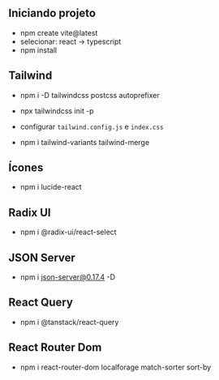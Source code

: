 ## Iniciando projeto

- npm create vite@latest
- selecionar: react -> typescript
- npm install

## Tailwind

- npm i -D tailwindcss postcss autoprefixer
- npx tailwindcss init -p
- configurar `tailwind.config.js` e `index.css`

- npm i tailwind-variants tailwind-merge

## Ícones

- npm i lucide-react

## Radix UI

- npm i @radix-ui/react-select

## JSON Server

- npm i json-server@0.17.4 -D

## React Query

- npm i @tanstack/react-query

## React Router Dom

- npm i react-router-dom localforage match-sorter sort-by
